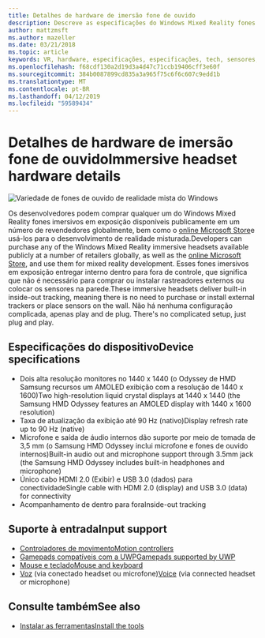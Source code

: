 ```yaml
---
title: Detalhes de hardware de imersão fone de ouvido
description: Descreve as especificações do Windows Mixed Reality fones imersivos em exposição, oferecendo VR com dentro para fora de controle (nenhuma configuração externa necessária).
author: mattzmsft
ms.author: mazeller
ms.date: 03/21/2018
ms.topic: article
keywords: VR, hardware, especificações, especificações, tech, sensores, fibra óptica, exibição
ms.openlocfilehash: f68cdf130a2d19d3a4d47c71ccb19406cff3e60f
ms.sourcegitcommit: 384b0087899cd835a3a965f75c6f6c607c9edd1b
ms.translationtype: MT
ms.contentlocale: pt-BR
ms.lasthandoff: 04/12/2019
ms.locfileid: "59589434"
---
```

# <a name="immersive-headset-hardware-details"></a><span data-ttu-id="2ab5f-104">Detalhes de hardware de imersão fone de ouvido</span><span class="sxs-lookup"><span data-stu-id="2ab5f-104">Immersive headset hardware details</span></span>

![Variedade de fones de ouvido de realidade mista do Windows](images/MR-headsets.png)

<span data-ttu-id="2ab5f-106">Os desenvolvedores podem comprar qualquer um do Windows Mixed Reality fones imersivos em exposição disponíveis publicamente em um número de revendedores globalmente, bem como o [online Microsoft Store](https://www.microsoft.com/store/collections/VRandMixedrealityheadsets)e usá-los para o desenvolvimento de realidade misturada.</span><span class="sxs-lookup"><span data-stu-id="2ab5f-106">Developers can purchase any of the Windows Mixed Reality immersive headsets available publicly at a number of retailers globally, as well as the [online Microsoft Store](https://www.microsoft.com/store/collections/VRandMixedrealityheadsets), and use them for mixed reality development.</span></span> <span data-ttu-id="2ab5f-107">Esses fones imersivos em exposição entregar interno dentro para fora de controle, que significa que não é necessário para comprar ou instalar rastreadores externos ou colocar os sensores na parede.</span><span class="sxs-lookup"><span data-stu-id="2ab5f-107">These immersive headsets deliver built-in inside-out tracking, meaning there is no need to purchase or install external trackers or place sensors on the wall.</span></span><span data-ttu-id="2ab5f-108"> Não há nenhuma configuração complicada, apenas play and de plug.</span><span class="sxs-lookup"><span data-stu-id="2ab5f-108"> There's no complicated setup, just plug and play.</span></span>

## <a name="device-specifications"></a><span data-ttu-id="2ab5f-109">Especificações do dispositivo</span><span class="sxs-lookup"><span data-stu-id="2ab5f-109">Device specifications</span></span>
* <span data-ttu-id="2ab5f-110">Dois alta resolução monitores no 1440 x 1440 (o Odyssey de HMD Samsung recursos um AMOLED exibição com a resolução de 1440 x 1600)</span><span class="sxs-lookup"><span data-stu-id="2ab5f-110">Two high-resolution liquid crystal displays at 1440 x 1440 (the Samsung HMD Odyssey features an AMOLED display with 1440 x 1600 resolution)</span></span>
* <span data-ttu-id="2ab5f-111">Taxa de atualização da exibição até 90 Hz (nativo)</span><span class="sxs-lookup"><span data-stu-id="2ab5f-111">Display refresh rate up to 90 Hz (native)</span></span>
* <span data-ttu-id="2ab5f-112">Microfone e saída de áudio internos dão suporte por meio de tomada de 3,5 mm (o Samsung HMD Odyssey inclui microfone e fones de ouvido internos)</span><span class="sxs-lookup"><span data-stu-id="2ab5f-112">Built-in audio out and microphone support through 3.5mm jack (the Samsung HMD Odyssey includes built-in headphones and microphone)</span></span>
* <span data-ttu-id="2ab5f-113">Único cabo HDMI 2.0 (Exibir) e USB 3.0 (dados) para conectividade</span><span class="sxs-lookup"><span data-stu-id="2ab5f-113">Single cable with HDMI 2.0 (display) and USB 3.0 (data) for connectivity</span></span>
* <span data-ttu-id="2ab5f-114">Acompanhamento de dentro para fora</span><span class="sxs-lookup"><span data-stu-id="2ab5f-114">Inside-out tracking</span></span>

## <a name="input-support"></a><span data-ttu-id="2ab5f-115">Suporte à entrada</span><span class="sxs-lookup"><span data-stu-id="2ab5f-115">Input support</span></span>
* [<span data-ttu-id="2ab5f-116">Controladores de movimento</span><span class="sxs-lookup"><span data-stu-id="2ab5f-116">Motion controllers</span></span>](motion-controllers.md)
* [<span data-ttu-id="2ab5f-117">Gamepads compatíveis com a UWP</span><span class="sxs-lookup"><span data-stu-id="2ab5f-117">Gamepads supported by UWP</span></span>](hardware-accessories.md)
* [<span data-ttu-id="2ab5f-118">Mouse e teclado</span><span class="sxs-lookup"><span data-stu-id="2ab5f-118">Mouse and keyboard</span></span>](hardware-accessories.md)
* <span data-ttu-id="2ab5f-119">[Voz](voice-input.md) (via conectado headset ou microfone)</span><span class="sxs-lookup"><span data-stu-id="2ab5f-119">[Voice](voice-input.md) (via connected headset or microphone)</span></span>

## <a name="see-also"></a><span data-ttu-id="2ab5f-120">Consulte também</span><span class="sxs-lookup"><span data-stu-id="2ab5f-120">See also</span></span>
* [<span data-ttu-id="2ab5f-121">Instalar as ferramentas</span><span class="sxs-lookup"><span data-stu-id="2ab5f-121">Install the tools</span></span>](install-the-tools.md)
